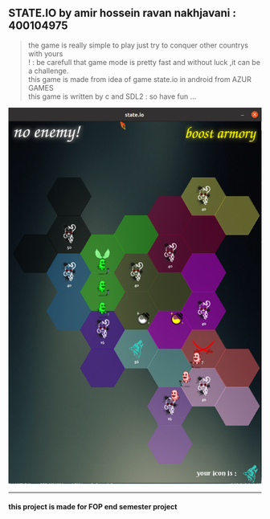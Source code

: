 ## STATE.IO by amir hossein ravan nakhjavani : 400104975

>the game is really simple to play just try to conquer other countrys with yours   
>! : be carefull that game mode is pretty fast and without luck ,it can be a challenge.  
> this game is made from idea of game state.io in android from AZUR GAMES   
> this game is written by c and SDL2 : so have fun ...  

![](images/readme_picture.png)

---
#### this project is made for FOP end semester project
